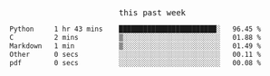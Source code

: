 <p align="center"><samp>this past week</samp></p>
<!--START_SECTION:waka-->

```txt
Python     1 hr 43 mins    ████████████████████████░   96.45 %
C          2 mins          ▒░░░░░░░░░░░░░░░░░░░░░░░░   01.88 %
Markdown   1 min           ▒░░░░░░░░░░░░░░░░░░░░░░░░   01.49 %
Other      0 secs          ░░░░░░░░░░░░░░░░░░░░░░░░░   00.11 %
pdf        0 secs          ░░░░░░░░░░░░░░░░░░░░░░░░░   00.08 %
```

<!--END_SECTION:waka-->


